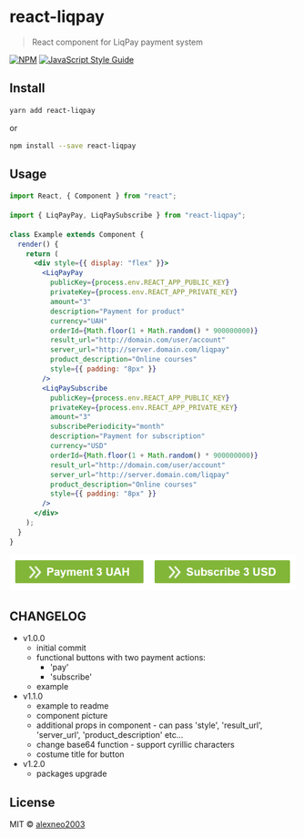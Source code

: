 # react-liqpay

> React component for LiqPay payment system

[![NPM](https://img.shields.io/npm/v/react-liqpay.svg)](https://www.npmjs.com/package/react-liqpay) [![JavaScript Style Guide](https://img.shields.io/badge/code_style-standard-brightgreen.svg)](https://standardjs.com)

## Install

```bash
yarn add react-liqpay
```

or

```bash
npm install --save react-liqpay
```

## Usage

```jsx
import React, { Component } from "react";

import { LiqPayPay, LiqPaySubscribe } from "react-liqpay";

class Example extends Component {
  render() {
    return (
      <div style={{ display: "flex" }}>
        <LiqPayPay
          publicKey={process.env.REACT_APP_PUBLIC_KEY}
          privateKey={process.env.REACT_APP_PRIVATE_KEY}
          amount="3"
          description="Payment for product"
          currency="UAH"
          orderId={Math.floor(1 + Math.random() * 900000000)}
          result_url="http://domain.com/user/account"
          server_url="http://server.domain.com/liqpay"
          product_description="Online courses"
          style={{ padding: "8px" }}
        />
        <LiqPaySubscribe
          publicKey={process.env.REACT_APP_PUBLIC_KEY}
          privateKey={process.env.REACT_APP_PRIVATE_KEY}
          amount="3"
          subscribePeriodicity="month"
          description="Payment for subscription"
          currency="USD"
          orderId={Math.floor(1 + Math.random() * 900000000)}
          result_url="http://domain.com/user/account"
          server_url="http://server.domain.com/liqpay"
          product_description="Online courses"
          style={{ padding: "8px" }}
        />
      </div>
    );
  }
}
```

![buttons example](react-liqpay.png)

## CHANGELOG

- v1.0.0
  - initial commit
  - functional buttons with two payment actions:
    - 'pay'
    - 'subscribe'
  - example
- v1.1.0
  - example to readme
  - component picture
  - additional props in component - can pass 'style', 'result_url', 'server_url', 'product_description' etc...
  - change base64 function - support cyrillic characters
  - costume title for button
- v1.2.0
  - packages upgrade

## License

MIT © [alexneo2003](https://github.com/alexneo2003)
